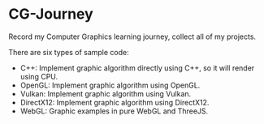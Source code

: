 # CG-Journey
Record my Computer Graphics learning journey, collect all of my projects.

There are six types of sample code:

* C++: Implement graphic algorithm directly using C++, so it will render using CPU.
* OpenGL: Implement graphic algorithm using OpenGL.
* Vulkan: Implement graphic algorithm using Vulkan.
* DirectX12: Implement graphic algorithm using DirectX12.
* WebGL: Graphic examples in pure WebGL and ThreeJS.